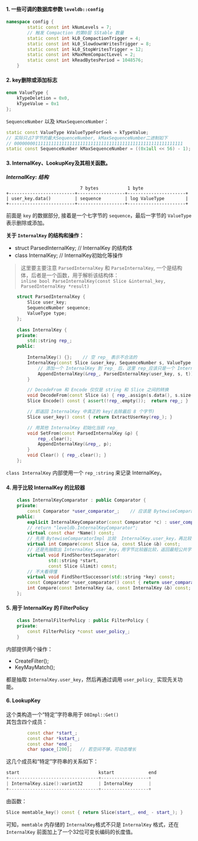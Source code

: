 #### 1. 一些可调的数据库参数 `leveldb::config`
```cpp
namespace config {
        static const int kNumLevels = 7;
        // 触发 Compaction 的第0层 SStable 数量
        static const int kL0_CompactionTrigger = 4;
        static const int kL0_SlowdownWritesTrigger = 8;
        static const int kL0_StopWritesTrigger = 12;
        static const int kMaxMemCompactLevel = 2;
        static const int kReadBytesPeriod = 1048576;
    } 
```

#### 2. key删除或添加标志
```cpp
enum ValueType {
    kTypeDeletion = 0x0,
    kTypeValue = 0x1
};
```
`SequenceNumber` 以及 `kMaxSequenceNumber`：
```cpp
static const ValueType kValueTypeForSeek = kTypeValue;
// 实际只占7字节的最大SequenceNumber, kMaxSequenceNumber二进制如下
// 0000000011111111111111111111111111111111111111111111111111111111
static const SequenceNumber kMaxSequenceNumber = ((0x1ull << 56) - 1);   
```

#### 3. InternalKey、LookupKey及其相关函数。
***InternalKey: 结构***
```
                            7 bytes           1 byte
+-------------------------+------------------+----------------------+
| user_key.data()         | sequence         | log ValueType        |
+-------------------------+------------------+----------------------+
```
前面是 `key` 的数据部分, 接着是一个七字节的 `sequence`，最后一字节的 `ValueType` 表示删除或添加。    

**关于 `InternalKey` 的结构和操作：**  

* struct ParsedInternalKey;  // InternalKey 的结构体  
* class InternalKey;    // InternalKey初始化等操作  
>这里要主要注意 `ParsedInternalKey` 和 `ParseInternalKey`, 一个是结构体，后者是一个函数，用于解析该结构体：  
>`inline bool ParseInternalKey(const Slice &internal_key,                             ParsedInternalKey *result)`
```cpp
    struct ParsedInternalKey {
        Slice user_key;
        SequenceNumber sequence;
        ValueType type;
    };
    
    class InternalKey {
    private:
        std::string rep_;
    public:
        
        InternalKey() {};    // 空 rep_ 表示不合法的
        InternalKey(const Slice &user_key, SequenceNumber s, ValueType t) {
            // 添加一个 InternalKey 到 rep_ 后，这里 rep_应该只是一个 InternalKey, 不会一连串存放好几个 InternalKey
            AppendInternalKey(&rep_, ParsedInternalKey(user_key, s, t));
        }

        // DecodeFrom 和 Encode 仅仅是 string 和 Slice 之间的转换
        void DecodeFrom(const Slice &s) { rep_.assign(s.data(), s.size()); }
        Slice Encode() const { assert(!rep_.empty());  return rep_; }

        // 即返回 InternalKey 中真正的 key(去除最后 8 个字节)
        Slice user_key() const { return ExtractUserKey(rep_); }

        // 用其他 InternalKey 初始化当前 rep_
        void SetFrom(const ParsedInternalKey &p) {
            rep_.clear();
            AppendInternalKey(&rep_, p);
        }
        void Clear() { rep_.clear(); }
    };
```
`class InternalKey` 内部使用一个 `rep_:string` 来记录 InternalKey。  
#### 4. 用于比较 InternalKey 的比较器
```cpp
    class InternalKeyComparator : public Comparator {
    private:
        const Comparator *user_comparator_;    // 应该是 BytewiseComparatorImpl
    public:
        explicit InternalKeyComparator(const Comparator *c) : user_comparator_(c) {}
        // return "leveldb.InternalKeyComparator";
        virtual const char *Name() const;
        // 先用 BytewiseComparatorImpl 比较  InternalKey.user_key，再比较 InternalKey.sequence
        virtual int Compare(const Slice &a, const Slice &b) const;
        // 还是先抽取出 InternalKey.user_key，用字节比较器比较，返回最短公共字符串，由 start 带出，里面还有一个关于 sequence 的细节处理
        virtual void FindShortestSeparator(
                std::string *start,
                const Slice &limit) const;
        // 不大看得懂
        virtual void FindShortSuccessor(std::string *key) const;
        const Comparator *user_comparator() const { return user_comparator_; }
        int Compare(const InternalKey &a, const InternalKey &b) const;
    };
```


#### 5. 用于 InternalKey 的 FilterPolicy
```cpp
    class InternalFilterPolicy : public FilterPolicy {
    private:
        const FilterPolicy *const user_policy_;
    }
```
内部提供两个操作：  

* CreateFilter();
* KeyMayMatch();

都是抽取 `InternalKey.user_key`，然后再通过调用 `user_policy_` 实现先关功能。  

#### 6. LookupKey
这个类构造一个“特定”字符串用于 `DBImpl::Get()`  
其包含四个成员：  
```cpp
        const char *start_;
        const char *kstart_;
        const char *end_;
        char space_[200];	// 若空间不够，可动态增长
```
这几个成员和“特定”字符串的关系如下：  
```cpp
start                              kstart             end
+----------------------------------+------------------+
| InternalKey.size():varint32      | InternalKey      |
+----------------------------------+------------------+
```
由函数：
```cpp
Slice memtable_key() const { return Slice(start_, end_ - start_); }
```
可知，`memtable` 内存储的 `InternalKey`格式不只是 `InternalKey` 格式，还在 `InternalKey` 前面加上了一个32位可变长编码的长度值。